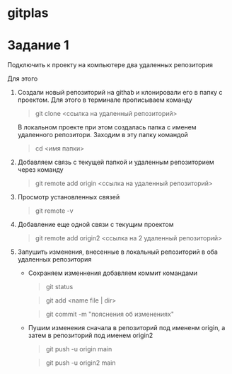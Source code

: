 # gitplas
# Задание 1
Подключить к проекту на компьютере два удаленных репозитория

Для этого

1. Создали новый репозиторий на githab и клонировали его в папку с проектом. Для этого в терминале прописываем команду

    > git clone <ссылка на удаленный репозиторий>

    В локальном проекте при этом создалась папка с именем удаленного репозитори. Заходим в эту папку  командой 
    
    > cd <имя папки>

2. Добавляем связь с текущей папкой и удаленным репозиторием через команду

    > git remote add origin <ссылка на удаленный репозиторий>

3. Просмотр установленных связей 

    > git remote -v 

4. Добавление еще одной связи с текущим проектом

    > git remote add origin2 <ссылка на 2 удаленный репозиторий>

5. Запушить изменения, внесенные в локальный репозиторий в оба удаленных репозитория

    * Сохраняем изменнения добавляем коммит командами
        > git status

        > git add <name file | dir>

        > git commit -m "пояснения об изменениях"
    
    * Пушим изменения сначала в репозиторий под имененм origin, а затем в репозиторий под именем origin2

        > git push -u origin main
        
        > git push -u origin2 main
